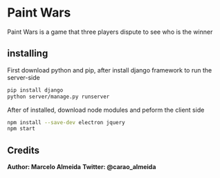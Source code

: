 # Paint Wars

<p>Paint Wars is a game that three players dispute to see who is the winner</p>

## installing

<p>First download python and pip, after install django framework to run the server-side</p>

```bash
pip install django
python server/manage.py runserver
```

<p>After of installed, download node modules and peform the client side</p>

```bash
npm install --save-dev electron jquery
npm start
```

## Credits

<b>Author: Marcelo Almeida</b>
<b>Twitter: @carao_almeida</b>

